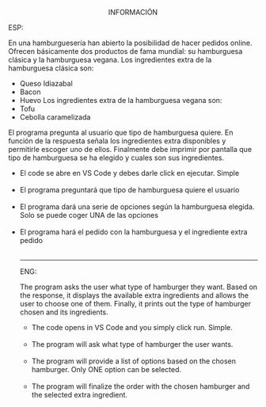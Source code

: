 <p align="center">INFORMACIÓN</p>

ESP:

En una hamburguesería han abierto la posibilidad de hacer pedidos online. Ofrecen básicamente
dos productos de fama mundial: su hamburguesa clásica y la hamburguesa vegana.
Los ingredientes extra de la hamburguesa clásica son:
- Queso Idiazabal
- Bacon
- Huevo
Los ingredientes extra de la hamburguesa vegana son:
- Tofu
- Cebolla caramelizada

El programa pregunta al usuario que tipo de hamburguesa quiere. En función de la
respuesta señala los ingredientes extra disponibles y permitirle escoger uno de ellos.
Finalmente debe imprimir por pantalla que tipo de hamburguesa se ha elegido y cuales son sus
ingredientes.

<ul>
<li>El code se abre en VS Code y debes darle click en ejecutar. Simple </li>
<br>
<li>El programa preguntará que tipo de hamburguesa quiere el usuario  </li>
<br>

<li>El programa dará una serie de opciones según la hamburguesa elegida. Solo se puede coger UNA de las opciones</li>
<br>

<li>El programa hará el pedido con la hamburguesa y el ingrediente extra pedido</li>
<br>


---

ENG:

The program asks the user what type of hamburger they want. Based on the response, it displays the available extra ingredients and allows the user to choose one of them. Finally, it prints out the type of hamburger chosen and its ingredients.

<ul>
<li>The code opens in VS Code and you simply click run. Simple.</li>
<br>
<li>The program will ask what type of hamburger the user wants.</li>
<br>
<li>The program will provide a list of options based on the chosen hamburger. Only ONE option can be selected.</li>
<br>
<li>The program will finalize the order with the chosen hamburger and the selected extra ingredient.</li>
<br>
</ul>


